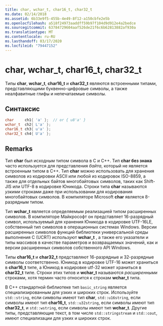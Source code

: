 ```yaml
---
title: char, wchar_t, char16_t, char32_t
ms.date: 02/14/2018
ms.assetid: 6b33e9f5-455b-4e49-8f12-a150cbfe2e5b
ms.openlocfilehash: a518f24973aaddff59b97f104d9d912e4a2bedce
ms.sourcegitcommit: 63784729604aaf526de21f6c6b62813882af930a
ms.translationtype: MT
ms.contentlocale: ru-RU
ms.lasthandoff: 03/17/2020
ms.locfileid: "79447152"
---
```

# <a name="char-wchar_t-char16_t-char32_t"></a>char, wchar_t, char16_t, char32_t

Типы **char**, **wchar_t**, **char16_t** и **char32_t** являются встроенными типами, представляющими буквенно-цифровые символы, а также неалфавитные глифы и непечатаемые символы.

## <a name="syntax"></a>Синтаксис

```cpp
char     ch1{ 'a' };  // or { u8'a' }
wchar_t  ch2{ L'a' };
char16_t ch3{ u'a' };
char32_t ch4{ U'a' };
```

## <a name="remarks"></a>Remarks

Тип **char** был исходным типом символа в C и C++. Тип **char без знака** часто используется для представления *байта*, который не является встроенным типом в C++. Тип **char** можно использовать для хранения символов из кодировки ASCII или любой из кодировок ISO-8859, а также для отдельных байтов многобайтовых символов, таких как Shift-JIS или UTF-8 в кодировке Юникода. Строки типа **char** называются *узкими* строками даже при использовании для кодирования многобайтовых символов. В компиляторе Microsoft **char** является 8-разрядным типом.

Тип **wchar_t** является определяемым реализацией типом расширенных символов. В компиляторе Майкрософт он представляет 16-разрядный символ, используемый для хранения Юникода в кодировке UTF-16LE, собственный тип символов в операционных системах Windows. Версии расширенных символов функций библиотеки универсальной среды выполнения C (UCRT) используют **wchar_t** , а также его указатели и типы массивов в качестве параметров и возвращаемых значений, как и версии расширенных символов собственного API Windows.

Типы **char16_t** и **char32_t** представляют 16-разрядные и 32-разрядные символы соответственно. Юникод в кодировке UTF-16 может храниться в **char16_t** типе, а Юникод в кодировке utf-32 может храниться в **char32_t** типе. Строки этих типов и **wchar_t** называются *расширенными* строками, хотя термин часто относится к строкам **wchar_t** типа.

В C++ стандартной библиотеке тип `basic_string` является специализированным для узких и широких строк. Используйте `std::string`, если символы имеют тип **char**, `std::u16string`, если символы имеют тип **char16_t**, `std::u32string`, если символы имеют тип **char32_t**, и `std::wstring`, если символы имеют тип **wchar_t**. Другие типы, представляющие текст, в том числе `std::stringstream` и `std::cout`, имеют специализации для узких и широких строк.